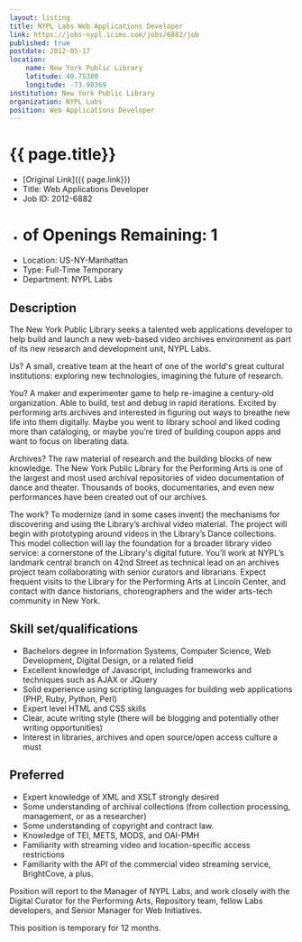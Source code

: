 ```yaml
---
layout: listing
title: NYPL Labs Web Applications Developer
link: https://jobs-nypl.icims.com/jobs/6882/job
published: true
postdate: 2012-05-17
location:
    name: New York Public Library
    latitude: 40.75380
    longitude: -73.98369
institution: New York Public Library
organization: NYPL Labs
position: Web Applications Developer
---
```


# {{ page.title}}

* [Original Link]({{ page.link}})
* Title: Web Applications Developer
* Job ID: 2012-6882
* # of Openings Remaining: 1
* Location: US-NY-Manhattan
* Type: Full-Time Temporary
* Department: NYPL Labs		

## Description
The New York Public Library seeks a talented web applications developer to help build and launch a new web-based video archives environment as part of its new research and development unit, NYPL Labs.
 
Us? A small, creative team at the heart of one of the world's great cultural institutions: exploring new technologies, imagining the future of research.

You? A maker and experimenter game to help re-imagine a century-old organization. Able to build, test and debug in rapid iterations. Excited by performing arts archives and interested in figuring out ways to breathe new life into them digitally. Maybe you went to library school and liked coding more than cataloging, or maybe you’re tired of building coupon apps and want to focus on liberating data.
 
Archives? The raw material of research and the building blocks of new knowledge. The New York Public Library for the Performing Arts is one of the largest and most used archival repositories of video documentation of dance and theater. Thousands of books, documentaries, and even new performances have been created out of our archives.
 
The work? To modernize (and in some cases invent) the mechanisms for discovering and using the Library’s archival video material. The project will begin with prototyping around videos in the Library’s Dance collections. This model collection will lay the foundation for a broader library video service: a cornerstone of the Library's digital future. You’ll work at NYPL’s landmark central branch on 42nd Street as technical lead on an archives project team collaborating with senior curators and librarians. Expect frequent visits to the Library for the Performing Arts at Lincoln Center, and contact with dance historians, choreographers and the wider arts-tech community in New York.

## Skill set/qualifications

* Bachelors degree in Information Systems, Computer Science, Web Development, Digital Design, or a related field
* Excellent knowledge of Javascript, including frameworks and techniques such as AJAX or JQuery
* Solid experience using scripting languages for building web applications (PHP, Ruby, Python, Perl)
* Expert level HTML and CSS skills
* Clear, acute writing style (there will be blogging and potentially other writing opportunities)
* Interest in libraries, archives and open source/open access culture a must

## Preferred
* Expert knowledge of XML and XSLT strongly desired
* Some understanding of archival collections (from collection processing, management, or as a researcher)
* Some understanding of copyright and contract law.
* Knowledge of TEI, METS, MODS, and OAI-PMH
* Familiarity with streaming video and location-specific access restrictions
* Familiarity with the API of the commercial video streaming service, BrightCove, a plus.
 
Position will report to the Manager of NYPL Labs, and work closely with the Digital Curator for the Performing Arts, Repository team, fellow Labs developers, and Senior Manager for Web Initiatives.
 
This position is temporary for 12 months.
